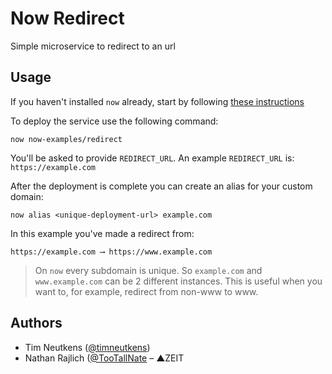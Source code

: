 # Now Redirect
Simple microservice to redirect to an url

## Usage

If you haven't installed `now` already, start by following [these instructions](https://zeit.co/docs/getting-started/installation)

To deploy the service use the following command:

```
now now-examples/redirect
```

You'll be asked to provide `REDIRECT_URL`.
An example `REDIRECT_URL` is: `https://example.com`

After the deployment is complete you can create an alias for your custom domain:

```
now alias <unique-deployment-url> example.com
```

In this example you've made a redirect from:
```
https://example.com ⟶ https://www.example.com
```


> On `now` every subdomain is unique. So `example.com` and `www.example.com` can be 2 different instances. This is useful when you want to, for example, redirect from non-www to www.

## Authors

- Tim Neutkens ([@timneutkens](https://github.com/timneutkens))
- Nathan Rajlich ([@TooTallNate](https://twitter.com/TooTallNate) – ▲ZEIT
